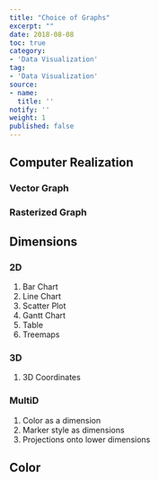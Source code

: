 ```yaml
---
title: "Choice of Graphs"
excerpt: ""
date: 2018-08-08
toc: true
category:
- 'Data Visualization'
tag:
- 'Data Visualization'
source:
- name:
  title: ''
notify: ''
weight: 1
published: false
---
```


## Computer Realization

### Vector Graph

### Rasterized Graph


## Dimensions

### 2D


1. Bar Chart
2. Line Chart
3. Scatter Plot
4. Gantt Chart
5. Table
6. Treemaps

### 3D


1. 3D Coordinates


### MultiD

1. Color as a dimension
2. Marker style as dimensions
3. Projections onto lower dimensions


## Color

###

